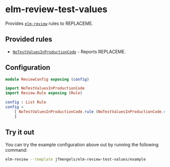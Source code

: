# elm-review-test-values

Provides [`elm-review`](https://package.elm-lang.org/packages/jfmengels/elm-review/latest/) rules to REPLACEME.


## Provided rules

- [`NoTestValuesInProductionCode`](https://package.elm-lang.org/packages/jfmengels/elm-review-test-values/1.0.0/NoTestValuesInProductionCode) - Reports REPLACEME.


## Configuration

```elm
module ReviewConfig exposing (config)

import NoTestValuesInProductionCode
import Review.Rule exposing (Rule)

config : List Rule
config =
    [ NoTestValuesInProductionCode.rule (NoTestValuesInProductionCode.startsWith "tests_")
    ]
```


## Try it out

You can try the example configuration above out by running the following command:

```bash
elm-review --template jfmengels/elm-review-test-values/example
```

